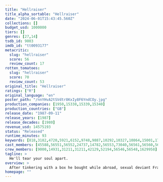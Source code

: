 ```yaml
---
title: "Hellraiser"
title_alpha_sortable: "Hellraiser"
date: "2024-06-01T15:43:45.560Z"
collections: []
budget_usd: 1000000
tiers: []
genres: [27,14]
tsdb_id: 9003
imdb_id: "tt0093177"
metacritic:
  slug: "hellraiser"
  score: 56
  review_count: 17
rotten_tomatoes:
  slug: "hellraiser"
  score: 70
  review_count: 53
original_title: "Hellraiser"
ratings: ["R"]
original_language: "en"
poster_path: "/nnYHvA2tSVdtr8KxIy8F6YndCOy.jpg"
production_companies: [1950,15338,15339,15340]
production_countries: ["GB"]
release_date: "1987-09-11"
release_years: [1987]
release_decades: [1980]
revenue_usd: 14575193
status: "Released"
runtime_minutes: 93
keywords: [818,3182,4720,5921,6152,9748,9887,10292,10327,10864,15001,17996,34117,155619,156174,161208]
cast_members: [45588,56551,56552,24737,14782,56553,73040,56561,56560,56554,1706797]
crew_members: [9000,14931,31211,31211,42129,52194,56546,56548,1629958]
tagline: >
  He'll tear your soul apart.
overview: >
  After tinkering with a box he bought while abroad, sexual deviant Frank inadvertently opens a portal to hell, where fetish-demons led by Pinhead tear his body apart. When Frank’s brother and his wife move into his house, a skeletal Frank appears to his sister-in-law and asks her to supply him with corpses for his regeneration.
homepage: ""
---
```

